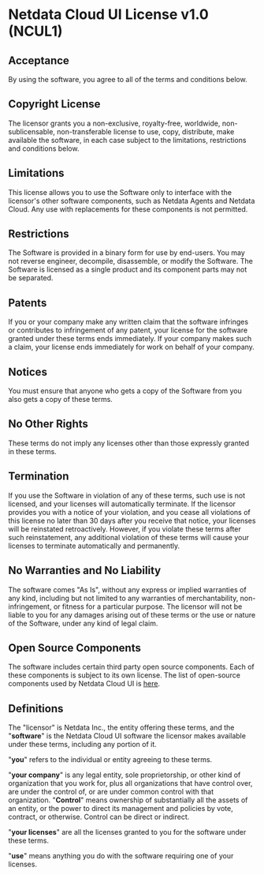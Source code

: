 # Netdata Cloud UI License v1.0 (NCUL1)

## Acceptance
By using the software, you agree to all of the terms and conditions below.

## Copyright License
The licensor grants you a non-exclusive, royalty-free, worldwide, non-sublicensable, non-transferable license to use, copy, distribute, make available the software, in each case subject to the limitations, restrictions and conditions below.

## Limitations
This license allows you to use the Software only to interface with the licensor's other software components, such as Netdata Agents and Netdata Cloud. Any use with replacements for these components is not permitted.

## Restrictions
The Software is provided in a binary form for use by end-users. You may not reverse engineer, decompile, disassemble, or modify the Software. The Software is licensed as a single product and its component parts may not be separated.

## Patents
If you or your company make any written claim that the software infringes or contributes to infringement of any patent, your license for the software granted under these terms ends immediately. If your company makes such a claim, your license ends immediately for work on behalf of your company.

## Notices
You must ensure that anyone who gets a copy of the Software from you also gets a copy of these terms.

## No Other Rights
These terms do not imply any licenses other than those expressly granted in these terms.

## Termination
If you use the Software in violation of any of these terms, such use is not licensed, and your licenses will automatically terminate. If the licensor provides you with a notice of your violation, and you cease all violations of this license no later than 30 days after you receive that notice, your licenses will be reinstated retroactively. However, if you violate these terms after such reinstatement, any additional violation of these terms will cause your licenses to terminate automatically and permanently.

## No Warranties and No Liability
The software comes "As Is", without any express or implied warranties of any kind, including but not limited to any warranties of merchantability, non-infringement, or fitness for a particular purpose. The licensor will not be liable to you for any damages arising out of these terms or the use or nature of the Software, under any kind of legal claim.

## Open Source Components
The software includes certain third party open source components. Each of these components is subject to its own license. The list of open-source components used by Netdata Cloud UI is [here](https://app.netdata.cloud/3D_PARTY_LICENSES.txt).

## Definitions
The "licensor" is Netdata Inc., the entity offering these terms, and the "**software**" is the Netdata Cloud UI software the licensor makes available under these terms, including any portion of it.

"**you**" refers to the individual or entity agreeing to these terms.

"**your company**" is any legal entity, sole proprietorship, or other kind of organization that you work for, plus all organizations that have control over, are under the control of, or are under common control with that organization. "**Control**" means ownership of substantially all the assets of an entity, or the power to direct its management and policies by vote, contract, or otherwise. Control can be direct or indirect.

"**your licenses**" are all the licenses granted to you for the software under these terms.

"**use**" means anything you do with the software requiring one of your licenses.
